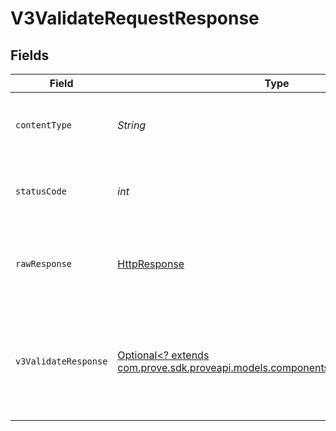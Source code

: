 # V3ValidateRequestResponse


## Fields

| Field                                                                                                                            | Type                                                                                                                             | Required                                                                                                                         | Description                                                                                                                      | Example                                                                                                                          |
| -------------------------------------------------------------------------------------------------------------------------------- | -------------------------------------------------------------------------------------------------------------------------------- | -------------------------------------------------------------------------------------------------------------------------------- | -------------------------------------------------------------------------------------------------------------------------------- | -------------------------------------------------------------------------------------------------------------------------------- |
| `contentType`                                                                                                                    | *String*                                                                                                                         | :heavy_check_mark:                                                                                                               | HTTP response content type for this operation                                                                                    |                                                                                                                                  |
| `statusCode`                                                                                                                     | *int*                                                                                                                            | :heavy_check_mark:                                                                                                               | HTTP response status code for this operation                                                                                     |                                                                                                                                  |
| `rawResponse`                                                                                                                    | [HttpResponse<InputStream>](https://docs.oracle.com/en/java/javase/11/docs/api/java.net.http/java/net/http/HttpResponse.html)    | :heavy_check_mark:                                                                                                               | Raw HTTP response; suitable for custom response parsing                                                                          |                                                                                                                                  |
| `v3ValidateResponse`                                                                                                             | [Optional<? extends com.prove.sdk.proveapi.models.components.V3ValidateResponse>](../../models/components/V3ValidateResponse.md) | :heavy_minus_sign:                                                                                                               | Successful request.                                                                                                              | {<br/>"next": {<br/>"v3-challenge": "/v3/challenge"<br/>},<br/>"success": true,<br/>"challengeMissing": true<br/>}               |